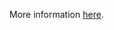 More information [here](https://docs.prismacloud.io/en/enterprise-edition/policy-reference/azure-policies/azure-networking-policies/bc-azure-2-56).
